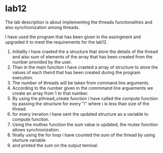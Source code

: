 # lab12

The lab description is about implementing the threads functionalities and also synchronization among threads. 

I have used the program that has been given in the assingment and upgraded it to meet the requirements for the lab12. 

1) Initiallly i have craeted the a structure that store the details of the thread and also sum of elements of the array that has been created from the number provided by the user. 
2) Than in the main funciton i have craeted a array of structure to store the values of each theird that has been created during the program execution. 
3) The number of threads will be taken from command line arguments. 
4) According to the number given in the commmand line arguements we create an array from 1 to that number.
5) By using the pthread_create function i have called the compute function by passing the structure for every "i" where i is less than size of the thread. 
6) for every ireration i have sent the updated structure as a variable to compute funciton.
7) Using the muthex function the sum value is updated, the mutex function allows synchronization. 
8) finally using the for loop i have counted the sum of the thread by using sturture variable 
9) and printed the sum on the output teminal.   
